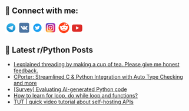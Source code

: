## 🔎 Connect with me:
[<img src="https://github.com/bullbesh/bullbesh/blob/main/images/Telegram.png" width="32" height="32" />](https://t.me/bullbesh)
[<img src="https://github.com/bullbesh/bullbesh/blob/main/images/VK.png" width="32" height="32" />](https://vk.com/bullbesh)
[<img src="https://github.com/bullbesh/bullbesh/blob/main/images/Twitter.png" width="32" height="32" />](https://twitter.com/bullbesh1)
[<img src="https://github.com/bullbesh/bullbesh/blob/main/images/Instagram.png" width="32" height="32" />](https://www.instagram.com/bullbesh)
[<img src="https://github.com/bullbesh/bullbesh/blob/main/images/Reddit.png" width="32" height="32" />](https://www.reddit.com/user/bullbesh)
[<img src="https://github.com/bullbesh/bullbesh/blob/main/images/YouTube.png" width="32" height="32" />](https://www.youtube.com/channel/UCtfjRs6uzgq5mfm8S06WTcg)

## 📕 Latest r/Python Posts
<!-- BLOG-POST-LIST:START -->
- [I explained threading by making a cup of tea. Please give me honest feedback.](https://www.reddit.com/r/Python/comments/11wdil0/i_explained_threading_by_making_a_cup_of_tea/)
- [CPorter: Streamlined C &amp; Python Integration with Auto Type Checking and more](https://www.reddit.com/r/Python/comments/11wd5y8/cporter_streamlined_c_python_integration_with/)
- [[Survey] Evaluating AI-generated Python code](https://www.reddit.com/r/Python/comments/11wd2g6/survey_evaluating_aigenerated_python_code/)
- [How to learn for loop, do while loop and functions?](https://www.reddit.com/r/Python/comments/11wcya8/how_to_learn_for_loop_do_while_loop_and_functions/)
- [TUT | quick video tutorial about self-hosting APIs](https://www.reddit.com/r/Python/comments/11wbwqv/tut_quick_video_tutorial_about_selfhosting_apis/)
<!-- BLOG-POST-LIST:END -->
